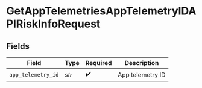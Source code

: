 # GetAppTelemetriesAppTelemetryIDAPIRiskInfoRequest


## Fields

| Field              | Type               | Required           | Description        |
| ------------------ | ------------------ | ------------------ | ------------------ |
| `app_telemetry_id` | *str*              | :heavy_check_mark: | App telemetry ID   |